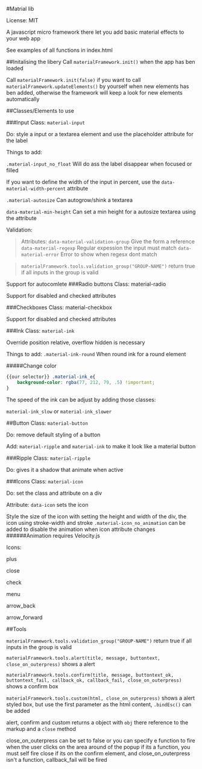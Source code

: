 #Matrial lib

License: MIT

A javascript micro framework there let you add basic material effects to your web app

See examples of all functions in index.html

##Initalising the libery
Call `materialFramework.init()` when the app has ben loaded

Call `materialFramework.init(false)` if you want to call `materialFramework.updateElements()` by yourself when new elements has ben added, otherwise the framework will keep a look for new elements automatically

##Classes/Elements to use

###Input
Class: `material-input`

Do: style a input or a textarea element and use the placeholder attribute for the label

Things to add:

`.material-input_no_float` Will do ass the label disappear when focused or filled 

If you want to define the width of the input in percent, use the `data-material-width-percent` attribute

`.material-autosize` Can autogrow/shink a textarea

`data-material-min-height` Can set a min height for a autosize textarea using the attribute

Validation:
>Attributes:
>`data-material-validation-group` Give the form a reference
>`data-material-regexp` Regular expession the input must match
>`data-material-error` Error to show when regesx dont match

>`materialFramework.tools.validation_group("GROUP-NAME")` return true if all inputs in the group is valid 

Support for autocomlete
###Radio buttons
Class: material-radio

Support for disabled and checked attributes

###Checkboxes
Class: material-checkbox

Support for disabled and checked attributes

###Ink
Class: `material-ink`

Override position relative, overflow hidden is necessary

Things to add:
`.material-ink-round` When round ink for a round element

#####Change color
``` css
{{our selector}} .material-ink_e{
    background-color: rgba(77, 212, 79, .5) !important;
}   
```

The speed of the ink can be adjust by adding those classes:

`material-ink_slow` or `material-ink_slower`

##Button
Class: `material-button`

Do: remove default styling of a button

Add: `material-ripple` and `material-ink` to make it look like a material button

###Ripple
Class: `material-ripple`

Do: gives it a shadow that animate when active


###Icons
Class: `material-icon`

Do: set the class and attribute on a div
 
Attribute:
`data-icon` sets the icon
 
Style the size of the icon with setting the height and width of the div, the icon using stroke-width and stroke
`.material-icon_no_animation` can be added to disable the animation when icon attribute changes
######Animation requires Velocity.js 

Icons:

plus

close

check

menu

arrow_back

arrow_forward

##Tools

`materialFramework.tools.validation_group("GROUP-NAME")` return true if all inputs in the group is valid 

`materialFramework.tools.alert(title, message, buttontext, close_on_outerpress)` shows a alert

`materialFramework.tools.confirm(title, message, buttontext_ok, buttontext_fail, callback_ok, callback_fail, close_on_outerpress)` shows a confirm box

`materialFramework.tools.custom(html, close_on_outerpress)` shows a alert styled box, but use the first parameter as the html content, `.bindEsc()` can be added

alert, confirm and custom returns a object with `obj` there reference to the markup and a `close` method

close_on_outerpress can be set to false or you can specify e function to fire when the user clicks on the area around of the popup
if its a function, you must self fire close
if its on the confirm element, and close_on_outerpress isn't a function, callback_fail will be fired
